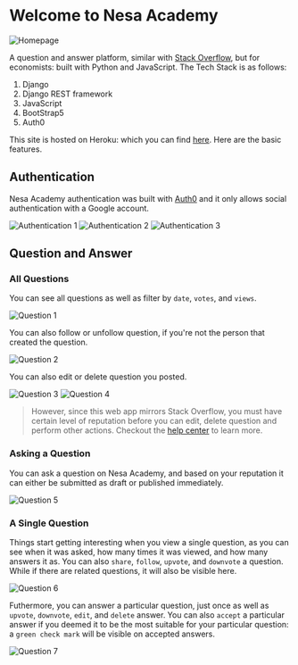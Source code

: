 # Welcome to Nesa Academy

![Homepage](https://imgur.com/r7UZJb6.png)

A question and answer platform, similar with [Stack Overflow](https://stackoverflow.com/), but for economists: built with Python and JavaScript. The Tech Stack is as follows:

1. Django 
2. Django REST framework 
3. JavaScript 
4. BootStrap5
5. Auth0

This site is hosted on Heroku: which you can find [here](https://nesaacademy.herokuapp.com/). Here are the basic features.

## Authentication

Nesa Academy authentication was built with [Auth0](https://auth0.com/) and it only allows social authentication with a Google account.

![Authentication 1](https://imgur.com/y3x7fLN.png)
![Authentication 2](https://imgur.com/YQSjBPZ.png)
![Authentication 3](https://imgur.com/a1liEGO.png)

## Question and Answer

### All Questions

You can see all questions as well as filter by `date`, `votes`, and `views`.

![Question 1](https://imgur.com/YsfsQNO.png)

You can also follow or unfollow question, if you're not the person that created the question.

![Question 2](https://imgur.com/Vmhg22C.png)

You can also edit or delete question you posted.

![Question 3](https://imgur.com/vXltq4o.png)
![Question 4](https://imgur.com/azCj53i.png)

> However, since this web app mirrors Stack Overflow, you must have certain level of reputation before you can edit, delete question and perform other actions. Checkout the [help center](https://nesaacademy.herokuapp.com/help/) to learn more.

### Asking a Question

You can ask a question on Nesa Academy, and based on your reputation it can either be submitted as draft or published immediately.

![Question 5](https://imgur.com/n6N5azG.png)

### A Single Question

Things start getting interesting when you view a single question, as you can see when it was asked, how many times it was viewed, and how many answers it as. You can also `share`, `follow`, `upvote`, and `downvote` a question. While if there are related questions, it will also be visible here.

![Question 6](https://imgur.com/QwgsthC.png)

Futhermore, you can answer a particular question, just once as well as `upvote`, `downvote`, `edit`, and `delete` answer. You can also `accept` a particular answer if you deemed it to be the most suitable for your particular question: a `green check mark` will be visible on accepted answers.

![Question 7](https://imgur.com/uZLF9fV.png)





